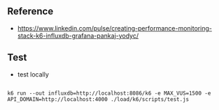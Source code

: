 ## Reference
* https://www.linkedin.com/pulse/creating-performance-monitoring-stack-k6-influxdb-grafana-pankaj-yodyc/

## Test
* test locally

```

k6 run --out influxdb=http://localhost:8086/k6 -e MAX_VUS=1500 -e API_DOMAIN=http://localhost:4000 ./load/k6/scripts/test.js

```
